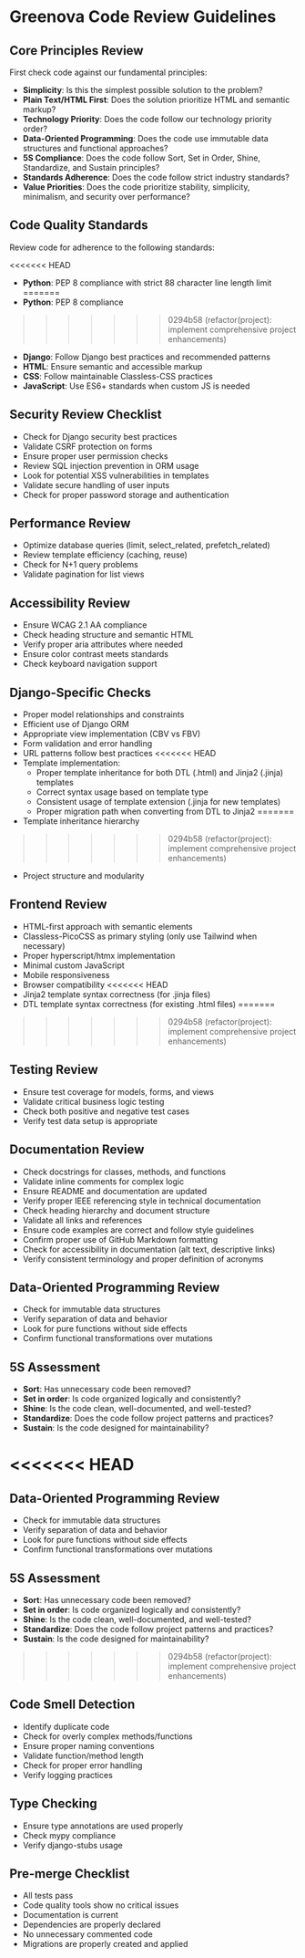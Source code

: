 # Greenova Code Review Guidelines

## Core Principles Review

First check code against our fundamental principles:

- **Simplicity**: Is this the simplest possible solution to the problem?
- **Plain Text/HTML First**: Does the solution prioritize HTML and semantic
  markup?
- **Technology Priority**: Does the code follow our technology priority order?
- **Data-Oriented Programming**: Does the code use immutable data structures
  and functional approaches?
- **5S Compliance**: Does the code follow Sort, Set in Order, Shine,
  Standardize, and Sustain principles?
- **Standards Adherence**: Does the code follow strict industry standards?
- **Value Priorities**: Does the code prioritize stability, simplicity,
  minimalism, and security over performance?

## Code Quality Standards

Review code for adherence to the following standards:

<<<<<<< HEAD
- **Python**: PEP 8 compliance with strict 88 character line length limit
=======
- **Python**: PEP 8 compliance
>>>>>>> 0294b58 (refactor(project): implement comprehensive project enhancements)
- **Django**: Follow Django best practices and recommended patterns
- **HTML**: Ensure semantic and accessible markup
- **CSS**: Follow maintainable Classless-CSS practices
- **JavaScript**: Use ES6+ standards when custom JS is needed

## Security Review Checklist

- Check for Django security best practices
- Validate CSRF protection on forms
- Ensure proper user permission checks
- Review SQL injection prevention in ORM usage
- Look for potential XSS vulnerabilities in templates
- Validate secure handling of user inputs
- Check for proper password storage and authentication

## Performance Review

- Optimize database queries (limit, select_related, prefetch_related)
- Review template efficiency (caching, reuse)
- Check for N+1 query problems
- Validate pagination for list views

## Accessibility Review

- Ensure WCAG 2.1 AA compliance
- Check heading structure and semantic HTML
- Verify proper aria attributes where needed
- Ensure color contrast meets standards
- Check keyboard navigation support

## Django-Specific Checks

- Proper model relationships and constraints
- Efficient use of Django ORM
- Appropriate view implementation (CBV vs FBV)
- Form validation and error handling
- URL patterns follow best practices
<<<<<<< HEAD
- Template implementation:
  - Proper template inheritance for both DTL (.html) and Jinja2 (.jinja)
    templates
  - Correct syntax usage based on template type
  - Consistent usage of template extension (.jinja for new templates)
  - Proper migration path when converting from DTL to Jinja2
=======
- Template inheritance hierarchy
>>>>>>> 0294b58 (refactor(project): implement comprehensive project enhancements)
- Project structure and modularity

## Frontend Review

- HTML-first approach with semantic elements
- Classless-PicoCSS as primary styling (only use Tailwind when necessary)
- Proper hyperscript/htmx implementation
- Minimal custom JavaScript
- Mobile responsiveness
- Browser compatibility
<<<<<<< HEAD
- Jinja2 template syntax correctness (for .jinja files)
- DTL template syntax correctness (for existing .html files)
=======
>>>>>>> 0294b58 (refactor(project): implement comprehensive project enhancements)

## Testing Review

- Ensure test coverage for models, forms, and views
- Validate critical business logic testing
- Check both positive and negative test cases
- Verify test data setup is appropriate

## Documentation Review

- Check docstrings for classes, methods, and functions
- Validate inline comments for complex logic
- Ensure README and documentation are updated
- Verify proper IEEE referencing style in technical documentation
- Check heading hierarchy and document structure
- Validate all links and references
- Ensure code examples are correct and follow style guidelines
- Confirm proper use of GitHub Markdown formatting
- Check for accessibility in documentation (alt text, descriptive links)
- Verify consistent terminology and proper definition of acronyms

## Data-Oriented Programming Review

- Check for immutable data structures
- Verify separation of data and behavior
- Look for pure functions without side effects
- Confirm functional transformations over mutations

## 5S Assessment

- **Sort**: Has unnecessary code been removed?
- **Set in order**: Is code organized logically and consistently?
- **Shine**: Is the code clean, well-documented, and well-tested?
- **Standardize**: Does the code follow project patterns and practices?
- **Sustain**: Is the code designed for maintainability?

<<<<<<< HEAD
=======
## Data-Oriented Programming Review

- Check for immutable data structures
- Verify separation of data and behavior
- Look for pure functions without side effects
- Confirm functional transformations over mutations

## 5S Assessment

- **Sort**: Has unnecessary code been removed?
- **Set in order**: Is code organized logically and consistently?
- **Shine**: Is the code clean, well-documented, and well-tested?
- **Standardize**: Does the code follow project patterns and practices?
- **Sustain**: Is the code designed for maintainability?

>>>>>>> 0294b58 (refactor(project): implement comprehensive project enhancements)
## Code Smell Detection

- Identify duplicate code
- Check for overly complex methods/functions
- Ensure proper naming conventions
- Validate function/method length
- Check for proper error handling
- Verify logging practices

## Type Checking

- Ensure type annotations are used properly
- Check mypy compliance
- Verify django-stubs usage

## Pre-merge Checklist

- All tests pass
- Code quality tools show no critical issues
- Documentation is current
- Dependencies are properly declared
- No unnecessary commented code
- Migrations are properly created and applied
